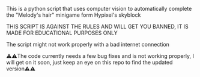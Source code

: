 This is a python script that uses computer vision to automatically complete the "Melody's hair" minigame form Hypixel's skyblock

THIS SCRIPT IS AGAINST THE RULES AND WILL GET YOU BANNED, IT IS MADE FOR EDUCATIONAL PURPOSES ONLY 

The script might not work properly with a bad internet connection

⚠️⚠️The code currently needs a few bug fixes and is not working properly, I will get on it soon, just keep an eye on this repo to find the updated version⚠️⚠️
